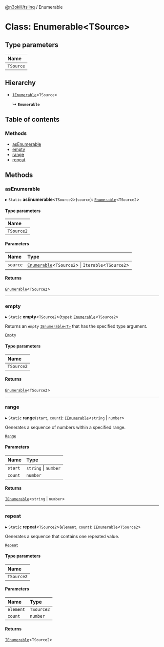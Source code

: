 [@n3okill/tslinq](../README.md) / Enumerable

# Class: Enumerable<TSource\>

## Type parameters

| Name |
| :------ |
| `TSource` |

## Hierarchy

- [`IEnumerable`][]<`TSource`\>

  ↳ **`Enumerable`**

## Table of contents

### Methods

- [asEnumerable](#asenumerable)
- [empty](#empty)
- [range](#range)
- [repeat](#repeat)



## Methods

### asEnumerable

▸ `Static` **asEnumerable**<`TSource2`\>(`source`): [`Enumerable`](enumerable.md)<`TSource2`\>

#### Type parameters

| Name |
| :------ |
| `TSource2` |

#### Parameters

| Name | Type |
| :------ | :------ |
| `source` | [`Enumerable`](enumerable.md)<`TSource2`\> \| `Iterable`<`TSource2`\> |

#### Returns

[`Enumerable`](enumerable.md)<`TSource2`\>

___

### empty

▸ `Static` **empty**<`TSource2`\>(`type`): [`Enumerable`](enumerable.md)<`TSource2`\>

Returns an `empty` [`IEnumerable<T>`][] that has the specified type argument.

[`Empty`](https://docs.microsoft.com/en-us/dotnet/api/system.linq.enumerable.empty)

#### Type parameters

| Name |
| :------ |
| `TSource2` |


#### Returns

[`Enumerable`](enumerable.md)<`TSource2`\>

___

### range

▸ `Static` **range**(`start`, `count`): [`IEnumerable`][]<`string` \| `number`\>

Generates a sequence of numbers within a specified range.

[`Range`](https://docs.microsoft.com/en-us/dotnet/api/system.linq.enumerable.range)

#### Parameters

| Name | Type |
| :------ | :------ |
| `start` | `string` \| `number` |
| `count` | `number` |

#### Returns

[`IEnumerable`][]<`string` \| `number`\>

___

### repeat

▸ `Static` **repeat**<`TSource2`\>(`element`, `count`): [`IEnumerable`][]<`TSource2`\>

Generates a sequence that contains one repeated value.

[`Repeat`](https://docs.microsoft.com/en-us/dotnet/api/system.linq.enumerable.repeat)

#### Type parameters

| Name |
| :------ |
| `TSource2` |

#### Parameters

| Name | Type |
| :------ | :------ |
| `element` | `TSource2` |
| `count` | `number` |

#### Returns

[`IEnumerable`][]<`TSource2`\>



[`IEnumerable`]: ../interfaces/ienumerable.md
[`IEnumerable<T>`]: ../interfaces/ienumerable.md